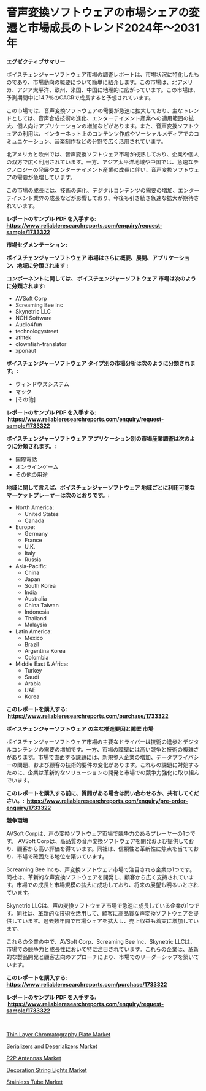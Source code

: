 <p><h1>音声変換ソフトウェアの市場シェアの変遷と市場成長のトレンド2024年〜2031年</h1></p><p><strong>エグゼクティブサマリー</strong></p>
<p><p>ボイスチェンジャーソフトウェア市場の調査レポートは、市場状況に特化したものであり、市場動向の概要について簡単に紹介します。この市場は、北アメリカ、アジア太平洋、欧州、米国、中国に地理的に広がっています。この市場は、予測期間中に14.7％のCAGRで成長すると予想されています。</p><p>この市場では、音声変換ソフトウェアの需要が急速に拡大しており、主なトレンドとしては、音声合成技術の進化、エンターテイメント産業への適用範囲の拡大、個人向けアプリケーションの増加などがあります。また、音声変換ソフトウェアの利用は、インターネット上のコンテンツ作成やソーシャルメディアでのコミュニケーション、音楽制作などの分野で広く活用されています。</p><p>北アメリカと欧州では、音声変換ソフトウェア市場が成熟しており、企業や個人の双方で広く利用されています。一方、アジア太平洋地域や中国では、急速なテクノロジーの発展やエンターテイメント産業の成長に伴い、音声変換ソフトウェアの需要が急増しています。</p><p>この市場の成長には、技術の進化、デジタルコンテンツの需要の増加、エンターテイメント業界の成長などが影響しており、今後も引き続き急速な拡大が期待されています。</p></p>
<p><strong>レポートのサンプル PDF を入手する: <a href="https://www.reliableresearchreports.com/enquiry/request-sample/1733322">https://www.reliableresearchreports.com/enquiry/request-sample/1733322</a></strong></p>
<p><strong>市場セグメンテーション:</strong></p>
<p><strong> ボイスチェンジャーソフトウェア 市場はさらに概要、展開、アプリケーション、地域に分類されます :</strong></p>
<p><strong>コンポーネントに関しては、 ボイスチェンジャーソフトウェア 市場は次のように分類されます: &nbsp;</strong></p>
<p><ul><li>AVSoft Corp</li><li>Screaming Bee Inc</li><li>Skynetric LLC</li><li>NCH Software</li><li>Audio4fun</li><li>technologystreet</li><li>athtek</li><li>clownfish-translator</li><li>xponaut</li></ul></p>
<p><strong> ボイスチェンジャーソフトウェア タイプ別の市場分析は次のように分類されます。:</strong></p>
<p><ul><li>ウィンドウズシステム</li><li>マック</li><li>[その他]</li></ul></p>
<p><strong>レポートのサンプル PDF を入手する: &nbsp;<a href="https://www.reliableresearchreports.com/enquiry/request-sample/1733322">https://www.reliableresearchreports.com/enquiry/request-sample/1733322</a></strong></p>
<p><strong> ボイスチェンジャーソフトウェア アプリケーション別の市場産業調査は次のように分類されます。:</strong></p>
<p><ul><li>国際電話</li><li>オンラインゲーム</li><li>その他の用途</li></ul></p>
<p><strong>地域に関して言えば、ボイスチェンジャーソフトウェア 地域ごとに利用可能なマーケットプレーヤーは次のとおりです。:</strong></p>
<p><ul>
    <li>
        North America:
        <ul>
            <li>United States</li>
            <li>Canada</li>
        </ul>
    </li>
    <li>
        Europe:
        <ul>
            <li>Germany</li>
            <li>France</li>
            <li>U.K.</li>
            <li>Italy</li>
            <li>Russia</li>
        </ul>
    </li>
    <li>
        Asia-Pacific:
        <ul>
            <li>China</li>
            <li>Japan</li>
            <li>South Korea</li>
            <li>India</li>
            <li>Australia</li>
            <li>China Taiwan</li>
            <li>Indonesia</li>
            <li>Thailand</li>
            <li>Malaysia</li>
        </ul>
    </li>
    <li>
        Latin America:
        <ul>
            <li>Mexico</li>
            <li>Brazil</li>
            <li>Argentina Korea</li>
            <li>Colombia</li>
        </ul>
    </li>
    <li>
        Middle East & Africa:
        <ul>
            <li>Turkey</li>
            <li>Saudi</li>
            <li>Arabia</li>
            <li>UAE</li>
            <li>Korea</li>
        </ul>
    </li>
    </ul></p>
<p><strong>このレポートを購入する: &nbsp;<a href="https://www.reliableresearchreports.com/purchase/1733322">https://www.reliableresearchreports.com/purchase/1733322</a></strong></p>
<p><strong>ボイスチェンジャーソフトウェア の主な推進要因と障壁 市場</strong></p>
<p><p>ボイスチェンジャーソフトウェア市場の主要なドライバーは技術の進歩とデジタルコンテンツの需要の増加です。一方、市場の障壁には高い競争と技術の複雑さがあります。市場で直面する課題には、新規参入企業の増加、データプライバシーの問題、および顧客の技術的要件の変化があります。これらの課題に対処するために、企業は革新的なソリューションの開発と市場での競争力強化に取り組んでいます。</p></p>
<p><strong>このレポートを購入する前に、質問がある場合は問い合わせるか、共有してください。:&nbsp; <a href="https://www.reliableresearchreports.com/enquiry/pre-order-enquiry/1733322">https://www.reliableresearchreports.com/enquiry/pre-order-enquiry/1733322</a></strong></p>
<p><strong>競争環境</strong></p>
<p><p>AVSoft Corpは、声の変換ソフトウェア市場で競争力のあるプレーヤーの1つです。 AVSoft Corpは、高品質の音声変換ソフトウェアを開発および提供しており、顧客から高い評価を得ています。同社は、信頼性と革新性に焦点を当てており、市場で確固たる地位を築いています。</p><p>Screaming Bee Incも、声変換ソフトウェア市場で注目される企業の1つです。同社は、革新的な声変換ソフトウェアを開発し、顧客から広く支持されています。市場での成長と市場規模の拡大に成功しており、将来の展望も明るいとされています。</p><p>Skynetric LLCは、声の変換ソフトウェア市場で急速に成長している企業の1つです。同社は、革新的な技術を活用して、顧客に高品質な声変換ソフトウェアを提供しています。過去数年間で市場シェアを拡大し、売上収益も着実に増加しています。</p><p>これらの企業の中で、AVSoft Corp、Screaming Bee Inc、Skynetric LLCは、市場での競争力と成長性において特に注目されています。これらの企業は、革新的な製品開発と顧客志向のアプローチにより、市場でのリーダーシップを築いています。</p></p>
<p><strong>このレポートを購入する: &nbsp; <a href="https://www.reliableresearchreports.com/purchase/1733322">https://www.reliableresearchreports.com/purchase/1733322</a></strong></p>
<p><strong>レポートのサンプル PDF を入手する: &nbsp;<a href="https://www.reliableresearchreports.com/enquiry/request-sample/1733322">https://www.reliableresearchreports.com/enquiry/request-sample/1733322</a></strong><strong></strong></p>
<p>&nbsp;</p>
<p><p><a href="https://bubble-tree-ea4.notion.site/Thin-Layer-Chromatography-Plate-Market-Analysis-Examines-its-Scope-on-Growth-Opportunities-and-Fore-f5eb85e342564b2ba289bb28ecae2840">Thin Layer Chromatography Plate Market</a></p><p><a href="https://github.com/juancolorado15/Market-Research-Report-List-1/blob/main/serializers-and-deserializers-market.md">Serializers and Deserializers Market</a></p><p><a href="https://github.com/dx0328/Market-Research-Report-List-1/blob/main/p2p-antennas-market.md">P2P Antennas Market</a></p><p><a href="https://thundering-castanet-c65.notion.site/Decoration-String-Lights-Market-Size-Focuses-on-Market-Dynamics-In-Depth-Analysis-and-Future-Projec-402c93700e794d17ac9320bafa3870d6">Decoration String Lights Market</a></p><p><a href="https://view.publitas.com/reportprime-1/stainless-tube-market-size-growth-outlook-from-2024-to-2031-projecting-at-markets-trends-analysis-by-application-regional-outlook-and-revenue/">Stainless Tube Market</a></p></p>